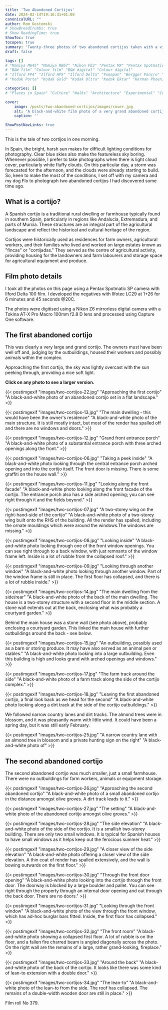 ```yaml
---
title: 'Two Abandoned Cortijos'
date: 2024-02-14T19:16:31+01:00
canonicalURL: ""
author: Rom Gostomski
# ShowBreadCrumbs: true
# Show ReadingTime: true
ShowToc: true
tocopen: true
summary: 'Twenty-three photos of two abandoned cortijos taken with a vintage Pentax Spotmatic film camera during a morning walk.' # The summary appears as the Google description and also on the posts list page. If you also want it to appear on the page, use description instead of summary.
draft: false

tags: []
# "Mamiya M645" "Mamiya RB67" "Nikon FE2" "Pentax MX" "Pentax Spotmatic" "Pinhole" "Horseman VH-R" "Zeis Ikon Ikoflex" "Zeiss Super Ikonta"
# "B&W film" "Colour film" "B&W digital" "Colour digital"
# "Ilford FP4" "Ilford HP5" "Ilford Delta" "Fomapan" "Bergger Pancro" "Rollei RPX" "Kentmere"
# "Kodak Porta" "Kodak Gold" "Kodak Ultra" "Kodak Ektar" "Harman Phoenix"

categories: []
# "Places in Spain" "Culture" "Walks" "Architecture" "Experimental" "Cortijo" "Via Verde" "White village"

cover:
    image: /posts/two-abandoned-cortijos/images/cover.jpg
    alt: 'A black-and-white film photo of a very grand abandoned cortijo'
    caption: ''

ShowPostNavLinks: true
---
```

This is the tale of two cortijos in one morning.

In Spain, the bright, harsh sun makes for difficult lighting conditions for photography. Clear blue skies also make the featureless sky boring. Whenever possible, I prefer to take photographs when there is light cloud cover, particularly white fluffy clouds. On this particular day, a storm was forecasted for the afternoon, and the clouds were already starting to build. So, keen to make the most of the conditions, I set off with my camera and my dog Flo to photograph two abandoned cortijos I had discovered some time ago.

## What is a cortijo?

A Spanish cortijo is a traditional rural dwelling or farmhouse typically found in southern Spain, particularly in regions like Andalucia, Extremadura, and parts of Murcia. These structures are an integral part of the agricultural landscape and reflect the historical and cultural heritage of the region.

Cortijos were historically used as residences for farm owners, agricultural workers, and their families who lived and worked on large estates known as "fincas" or "cortijadas." They served as the centre of agricultural activity, providing housing for the landowners and farm labourers and storage space for agricultural equipment and produce.

## Film photo details

I took all the photos on this page using a Pentax Spotmatic SP camera with Ilford Delta 100 film. I developed the negatives with Ilfotec LC29 at 1+26 for 6 minutes and 45 seconds @20C.

The photos were digitised using a Nikon Z6 mirrorless digital camera with a Tokina AT-X Pro Macro 100mm f2.8 D lens and processed using Capture One software.

## The first abandoned cortijo

This was clearly a very large and grand cortijo. The owners must have been well off and, judging by the outbuildings, housed their workers and possibly animals within the complex.

Approaching the first cortijo, the sky was lightly overcast with the sun peeking through, providing a nice soft light.

**Click on any photo to see a larger version.**

{{< postimgexif "images/two-cortijos-22.jpg" 
"Approaching the first cortijo" 
"A black-and-white photo of an abandoned cortijo set in a flat landscape." >}}

{{< postimgexif "images/two-cortijos-13.jpg" 
"The main dwelling - this would have been the owner's residence" 
"A black-and-white photo of the main structure. It is still mostly intact, but most of the render has spalled off and there are no windows and doors." >}}

{{< postimgexif "images/two-cortijos-12.jpg" 
"Grand front entrance porch" 
"A black-and-white photo of a substantial entrance porch with three arched openings along the front." >}}

{{< postimgexif "images/two-cortijos-06.jpg" 
"Taking a peek inside" 
"A black-and-white photo looking through the central entrance porch arched opening and into the cortijo itself. The front door is missing. There is some graffiti on the house wall." >}}

{{< postimgexif "images/two-cortijos-11.jpg" 
"Looking along the front facade" 
"A black-and-white photo looking along the front facade of the cortijo. The entrance porch also has a side arched opening; you can see right through it and the fields beyond." >}}

{{< postimgexif "images/two-cortijos-07.jpg" 
"A two-storey wing on the right-hand-side of the cortijo" 
"A black-and-white photo of a two-storey wing built onto the RHS of the building. All the render has spalled, including the ornate mouldings which were around the windows.The windows are missing." >}}

{{< postimgexif "images/two-cortijos-08.jpg" 
"Looking inside" 
"A black-and-white photo looking through one of the front window openings. You can see right through to a back window, with just remnants of the window frame left. Inside is a lot of rubble from the collapsed roof." >}}

{{< postimgexif "images/two-cortijos-09.jpg" 
"Looking through another window" 
"A black-and-white photo looking through another window. Part of the window frame is still in place. The first floor has collapsed, and there is a lot of rubble inside." >}}

{{< postimgexif "images/two-cortijos-14.jpg" 
"The main dwelling from the side/rear" 
"A black-and-white photo of the back of the main dwelling. The house is a two-storey structure with a second floor in the middle section. A stone wall extends out at the back, enclosing what was probably a courtyard garden." >}}

Behind the main house was a stone wall (see photo above), probably enclosing a courtyard garden. This linked the main house with further outbuildings around the back - see below.

{{< postimgexif "images/two-cortijos-15.jpg" 
"An outbuilding, possibly used as a barn or storing produce. It may have also served as an animal pen or stables." 
"A black-and-white photo looking into a large outbuilding. Even this building is high and looks grand with arched openings and windows." >}}

{{< postimgexif "images/two-cortijos-17.jpg" 
"The farm track around the side" 
"A black-and-white photo of a farm track along the side of the cortijo complex." >}}

{{< postimgexif "images/two-cortijos-18.jpg" 
"Leaving the first abandoned cortijo, a final look back as we head for the second" 
"A black-and-white photo looking along a dirt track at the side of the cortijo outbuildings." >}}

We followed narrow country lanes and dirt tracks. The almond trees were in blossom, and it was pleasantly warm with little wind. It could have been a spring day, but it was still early February.

{{< postimgexif "images/two-cortijos-25.jpg" 
"A narrow country lane with an almond tree in blossom and a private hunting sign on the right" 
"A black-and-white photo of" >}}

## The second abandoned cortijo

The second abandoned cortijo was much smaller, just a small farmhouse. There were no outbuildings for farm workers, animals or equipment storage.

{{< postimgexif "images/two-cortijos-26.jpg" 
"Approaching the second abandoned cortijo" 
"A black-and-white photo of a small abandoned cortijo in the distance amongst olive groves. A dirt track leads to it." >}}

{{< postimgexif "images/two-cortijos-27.jpg" 
"The setting" 
"A black-and-white photo of the abandoned cortijo amongst olive groves." >}}

{{< postimgexif "images/two-cortijos-28.jpg" 
"The side elevation" 
"A black-and-white photo of the side of the cortijo. It is a smallish two-storey building. There are only two small windows. It is typical for Spanish houses to have small windows as it helps keep out the ferocious summer heat." >}}

{{< postimgexif "images/two-cortijos-29.jpg" 
"A closer view of the side elevation" 
"A black-and-white photo offering a closer view of the side elevation. A thin coat of render has spalled extensively, and the wall is bowing outwards on the first floor." >}}

{{< postimgexif "images/two-cortijos-30.jpg" 
"Through the front door opening" 
"A black-and-white photo looking into the cortijo through the front door. The doorway is blocked by a large boulder and pallet. You can see right through the property through an internal door opening and out through the back door. There are no doors." >}}

{{< postimgexif "images/two-cortijos-31.jpg" 
"Looking through the front window" 
"A black-and-white photo of the view through the front window, which has ad-hoc burglar bars fitted. Inside, the first floor has collapsed." >}}

{{< postimgexif "images/two-cortijos-32.jpg" 
"The front room" 
"A black-and-white photo showing a collapsed first floor. A lot of rubble is on the floor, and a fallen fire charred beam is angled diagonally across the photo. On the right wall are the remains of a large, rather grand-looking, fireplace." >}}

{{< postimgexif "images/two-cortijos-33.jpg" 
"Around the back" 
"A black-and-white photo of the back of the cortijo. It looks like there was some kind of lean-to extension with a double door." >}}

{{< postimgexif "images/two-cortijos-34.jpg" 
"The lean-to" 
"A black-and-white photo of the lean-to from the side. The roof has collapsed. The remains of a double-width wooden door are still in place." >}}

Film roll No 379.
